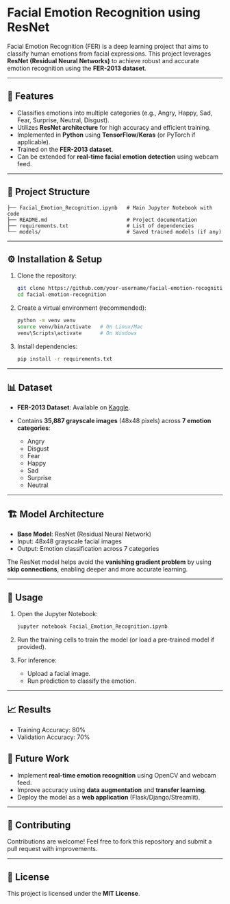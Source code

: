 # Facial Emotion Recognition using ResNet

Facial Emotion Recognition (FER) is a deep learning project that aims to classify human emotions from facial expressions.
This project leverages **ResNet (Residual Neural Networks)** to achieve robust and accurate emotion recognition using the **FER-2013 dataset**.

---

## 📌 Features

* Classifies emotions into multiple categories (e.g., Angry, Happy, Sad, Fear, Surprise, Neutral, Disgust).
* Utilizes **ResNet architecture** for high accuracy and efficient training.
* Implemented in **Python** using **TensorFlow/Keras** (or PyTorch if applicable).
* Trained on the **FER-2013 dataset**.
* Can be extended for **real-time facial emotion detection** using webcam feed.

---

## 📂 Project Structure

```
├── Facial_Emotion_Recognition.ipynb   # Main Jupyter Notebook with code
├── README.md                          # Project documentation
├── requirements.txt                   # List of dependencies
└── models/                            # Saved trained models (if any)
```

---

## ⚙️ Installation & Setup

1. Clone the repository:

   ```bash
   git clone https://github.com/your-username/facial-emotion-recognition.git
   cd facial-emotion-recognition
   ```

2. Create a virtual environment (recommended):

   ```bash
   python -m venv venv
   source venv/bin/activate   # On Linux/Mac
   venv\Scripts\activate      # On Windows
   ```

3. Install dependencies:

   ```bash
   pip install -r requirements.txt
   ```

---

## 📊 Dataset

* **FER-2013 Dataset**: Available on [Kaggle](https://www.kaggle.com/datasets/deadskull7/fer2013).
* Contains **35,887 grayscale images** (48x48 pixels) across **7 emotion categories**:

  * Angry
  * Disgust
  * Fear
  * Happy
  * Sad
  * Surprise
  * Neutral

---

## 🏗️ Model Architecture

* **Base Model**: ResNet (Residual Neural Network)
* Input: 48x48 grayscale facial images
* Output: Emotion classification across 7 categories

The ResNet model helps avoid the **vanishing gradient problem** by using **skip connections**, enabling deeper and more accurate learning.

---

## 🚀 Usage

1. Open the Jupyter Notebook:

   ```bash
   jupyter notebook Facial_Emotion_Recognition.ipynb
   ```

2. Run the training cells to train the model (or load a pre-trained model if provided).

3. For inference:

   * Upload a facial image.
   * Run prediction to classify the emotion.

---

## 📈 Results

* Training Accuracy: 80%
* Validation Accuracy: 70%


## 🔮 Future Work

* Implement **real-time emotion recognition** using OpenCV and webcam feed.
* Improve accuracy using **data augmentation** and **transfer learning**.
* Deploy the model as a **web application** (Flask/Django/Streamlit).

---

## 🤝 Contributing

Contributions are welcome! Feel free to fork this repository and submit a pull request with improvements.

---

## 📜 License

This project is licensed under the **MIT License**.
